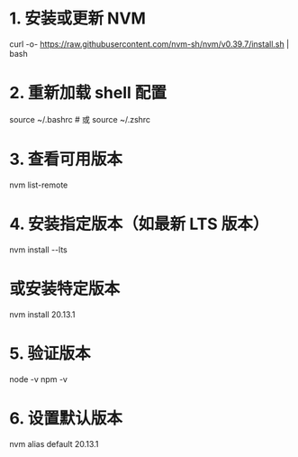 # 1. 安装或更新 NVM
curl -o- https://raw.githubusercontent.com/nvm-sh/nvm/v0.39.7/install.sh | bash

# 2. 重新加载 shell 配置
source ~/.bashrc  # 或 source ~/.zshrc

# 3. 查看可用版本
nvm list-remote

# 4. 安装指定版本（如最新 LTS 版本）
nvm install --lts

# 或安装特定版本
nvm install 20.13.1

# 5. 验证版本
node -v
npm -v

# 6. 设置默认版本
nvm alias default 20.13.1